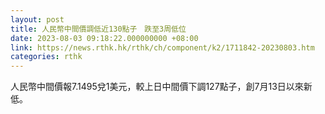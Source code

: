 ```yaml
---
layout: post
title: 人民幣中間價調低近130點子　跌至3周低位
date: 2023-08-03 09:18:22.000000000 +08:00
link: https://news.rthk.hk/rthk/ch/component/k2/1711842-20230803.htm
categories: rthk
---
```


人民幣中間價報7.1495兌1美元，較上日中間價下調127點子，創7月13日以來新低。
